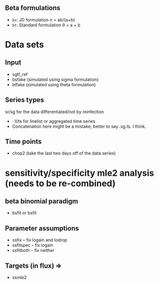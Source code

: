

## Beta formulations
- `bs`: JD formulation σ = ab/(a+b)
- `bt`: Standard formulation θ = a + b

# Data sets

## Input

* sgtf_ref
* bsfake (simulated using sigma formulation)
* btfake (simulated using theta formulation)

## Series types

sr/sg for the data differentiated/not by reinfection
* · ll/ts for linelist or aggregated time series
* Concatenation here might be a mistake; better to say .sg.ts. I think.

## Time points

* chop2 (take the last two days off of the data series)

# sensitivity/specificity mle2 analysis (needs to be re-combined)

## beta binomial paradigm

* bsfit or bsfit

## Parameter assumptions
* ssfix – fix logain and lodrop
* ssfitspec – fix logain
* ssfitboth – fix neither

## Targets (in flux) ⇒ 

* ssmle2
